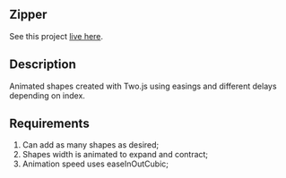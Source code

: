 

## Zipper

See this project [live here](https://mo-zipper.netlify.app/).


## Description

Animated shapes created with Two.js using easings and different delays depending on index.


## Requirements

1. Can add as many shapes as desired;
2. Shapes width is animated to expand and contract;
3. Animation speed uses easeInOutCubic;
